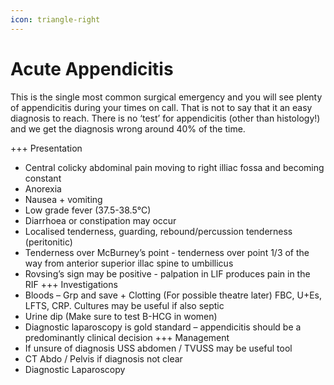 ```yaml
---
icon: triangle-right
---
```


# Acute Appendicitis

This is the single most common surgical emergency and you will see plenty of appendicitis during your times on call. That is not to say that it an easy diagnosis to reach. There is no ‘test’ for appendicitis (other than histology!) and we get the diagnosis wrong around 40% of the time.

+++ Presentation
- Central colicky abdominal pain moving to right illiac fossa and becoming constant
- Anorexia
- Nausea + vomiting
- Low grade fever (37.5-38.5°C)
- Diarrhoea or constipation may occur
- Localised tenderness, guarding, rebound/percussion tenderness (peritonitic)
- Tenderness over McBurney’s point - tenderness over point 1/3 of the way from anterior superior illac spine to umbillicus
- Rovsing’s sign may be positive - palpation in LIF produces pain in the RIF
+++ Investigations
- Bloods – Grp and save + Clotting (For possible theatre later) FBC, U+Es, LFTS, CRP. Cultures may be useful if also septic
- Urine dip (Make sure to test B-HCG in women)
- Diagnostic laparoscopy is gold standard – appendicitis should be a predominantly clinical decision
+++ Management
- If unsure of diagnosis USS abdomen / TVUSS may be useful tool
- CT Abdo / Pelvis if diagnosis not clear
- Diagnostic Laparoscopy

